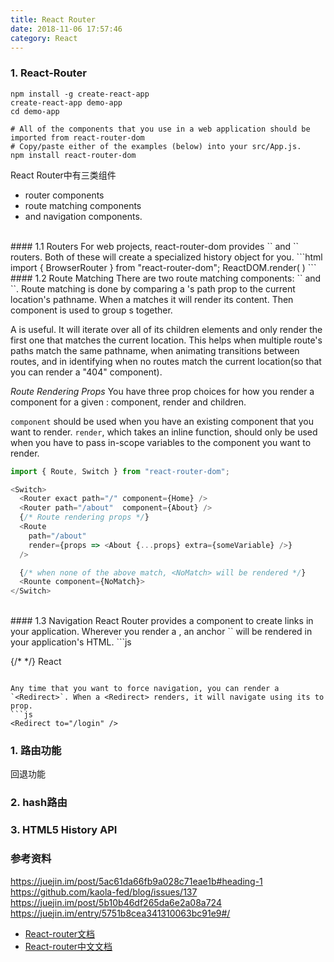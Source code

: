 ```yaml
---
title: React Router
date: 2018-11-06 17:57:46
category: React
---
```

### 1. React-Router
```shell
npm install -g create-react-app
create-react-app demo-app
cd demo-app

# All of the components that you use in a web application should be imported from react-router-dom
# Copy/paste either of the examples (below) into your src/App.js.
npm install react-router-dom
```

React Router中有三类组件
- router components
- route matching components
- and navigation components.


<br/>
#### 1.1 Routers
For web projects, react-router-dom provides `<BrowserRouter>` and `<HashRouter>` routers. Both of these will create a specialized history object for you.
```html
import { BrowserRouter } from "react-router-dom";
ReactDOM.render(
  <BrowserRouter>
    <App />
  </BrowserRouter>
)
```


<br/>
#### 1.2 Route Matching
There are two route matching components: `<Route>` and `<Switch>`. Route matching is done by comparing a <Route>'s path prop to the current location's pathname. When a <Route> matches it will render its content. Then <Switch> component is used to group <Route>s together.

A <Switch> is useful. It will iterate over all of its children <Route> elements and only render the first one that matches the current location. This helps when multiple route's paths match the same pathname, when animating transitions between routes, and in identifying when no routes match the current location(so that you can render a "404" component).


*Route Rendering Props*
You have three prop choices for how you render a component for a given <Route>: component, render and children.

`component` should be used when you have an existing component that you want to render. `render`, which takes an inline function, should only be used when you have to pass in-scope variables to the component you want to render.
```js
import { Route, Switch } from "react-router-dom";

<Switch>
  <Router exact path="/" component={Home} />
  <Router path="/about"  component={About} />
  {/* Route rendering props */}
  <Route
    path="/about"
    render={props => <About {...props} extra={someVariable} />}
  />

  {/* when none of the above match, <NoMatch> will be rendered */}
  <Rounte component={NoMatch}>
</Switch>
```


<br/>
#### 1.3 Navigation
React Router provides a <Link> component to create links in your application. Wherever you render a <Link>, an anchor `<a>` will be rendered in your application's HTML.
```js
<Link to="/"></Link>

{/* */}
<NavLink to="/react" activeClassName="hurray">
  React
</NavLink>
```

Any time that you want to force navigation, you can render a `<Redirect>`. When a <Redirect> renders, it will navigate using its to prop.
```js
<Redirect to="/login" />
```

### 1. 路由功能
回退功能

### 2. hash路由
### 3. HTML5 History API






### 参考资料
https://juejin.im/post/5ac61da66fb9a028c71eae1b#heading-1
https://github.com/kaola-fed/blog/issues/137
https://juejin.im/post/5b10b46df265da6e2a08a724
https://juejin.im/entry/5751b8cea341310063bc91e9#/



- [React-router文档](https://reacttraining.com/react-router/web/guides/quick-start)
- [React-router中文文档](https://router.happyfe.com/)